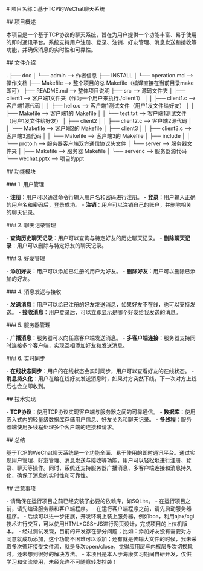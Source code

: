 \# 项目名称：基于TCP的WeChat聊天系统

\## 项目概述

本项目是一个基于TCP协议的聊天系统，旨在为用户提供一个功能丰富、易于使用的即时通讯平台。系统支持用户注册、登录、注销、好友管理、消息发送和接收等功能，并确保消息的实时性和可靠性。

\## 文件介绍

.
├── doc
│  └── admin        --> 作者信息
├── INSTALL
│  └── operation.md    --> 操作文档
├── Makefile        --> 整个项目的总 Makefile（编译直接在当前目录make即可）
├── README.md        --> 整体项目说明
├── src           --> 源码文件夹
│  ├── client1       --> 客户端1文件夹（作为一个用户来执行./client1）
│  │  ├── client1.c    --> 客户端1源代码
│  │  ├── hello.c     --> 客户端1测试文件（用户1发文件给好友）
│  │  ├── Makefile    --> 客户端1的 Makefile
│  │  └── test.txt    --> 客户端1测试文件（用户1发文件给好友）
│  ├── client2
│  │  ├── client2.c    --> 客户端2源代码
│  │  └── Makefile    --> 客户端2的 Makefile
│  ├── client3
│  │  ├── client3.c    --> 客户端3源代码
│  │  └── Makefile    --> 客户端3的 Makefile
│  ├── include
│  │  └── proto.h     --> 服务器客户端双方通信协议头文件
│  └── server       --> 服务器文件夹
│    ├── Makefile    --> 服务器 Makefile
│    └── server.c    --> 服务器源代码
└── wechat.pptx       --> 项目的ppt

\## 功能模块

\### 1. 用户管理

\- **注册**：用户可以通过命令行输入用户名和密码进行注册。
\- **登录**：用户输入正确的用户名和密码后，登录成功。
\- **注销**：用户可以注销自己的账户，并删除相关的聊天记录。

\### 2. 聊天记录管理

\- **查询历史聊天记录**：用户可以查询与特定好友的历史聊天记录。
\- **删除聊天记录**：用户可以删除与特定好友的聊天记录。

\### 3. 好友管理

\- **添加好友**：用户可以添加已注册的用户为好友。
\- **删除好友**：用户可以删除已添加的好友。

\### 4. 消息发送与接收

\- **发送消息**：用户可以给已注册的好友发送消息，如果好友不在线，也可以支持发送。
\- **接收消息**：用户登录后，可以立即显示是哪个好友给我发送的消息。

\### 5. 服务器管理

\- **广播消息**：服务器可以向任意客户端发送消息。
\- **多客户端连接**：服务器支持同时连接多个客户端，实现互相添加好友和发送消息。

\### 6. 实时同步

\- **在线状态同步**：用户的在线状态会实时同步，用户可以查看好友的在线状态。
\- **消息持久化**：用户在给在线好友发送消息时，如果对方突然下线，下一次对方上线后也会立即收到。

\## 技术实现

\- **TCP协议**：使用TCP协议实现客户端与服务器之间的可靠通信。
\- **数据库**：使用嵌入式内的轻量级数据库存储用户信息、好友关系和聊天记录。
\- **多线程**：服务器端使用多线程处理多个客户端的连接和请求。

\## 总结

基于TCP的WeChat聊天系统是一个功能全面、易于使用的即时通讯平台。通过实现用户管理、好友管理、消息发送与接收等功能，用户可以轻松地进行注册、登录、聊天等操作。同时，系统还支持服务器广播消息、多客户端连接和消息持久化，确保了消息的实时性和可靠性。

\## 注意事项

\- 请确保在运行项目之前已经安装了必要的依赖库，如SQLite。
\- 在运行项目之前，请先编译服务器和客户端程序。
\- 在运行客户端程序之前，请先启动服务器程序。
\- 后续可以进一步拓展，开发环境上装上服务器，例如boa，利用ajax/cgi技术进行交互，可以使用HTML+CSS+JS进行网页设计，完成项目的上位机版本。
\- 经过测试发现，目前的开发存在部分问题；比如：添加好友没有需要对方同意就成功添加，这个功能不困难可以添加；还有就是传输大文件的时候，我未采取多次循环接受文件流，就是多次open/close，觉得应用层与内核层多次切换耗时，还未想到很好的解决方法。
\- 本项目是本人于海康实习期间自研开发，仅供学习和交流使用，未经允许不可随意转发抄袭！

